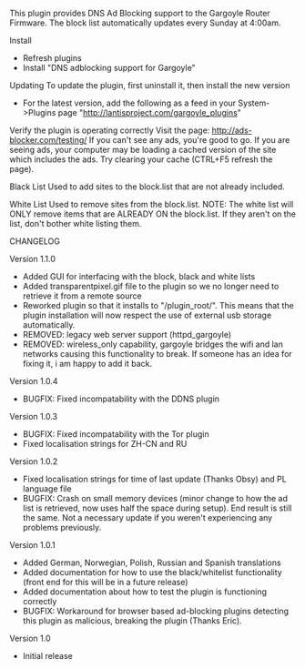 This plugin provides DNS Ad Blocking support to the Gargoyle Router Firmware.
The block list automatically updates every Sunday at 4:00am.

Install
- Refresh plugins
- Install "DNS adblocking support for Gargoyle"

Updating
To update the plugin, first uninstall it, then install the new version
- For the latest version, add the following as a feed in your System->Plugins page
"http://lantisproject.com/gargoyle_plugins"

Verify the plugin is operating correctly
Visit the page: http://ads-blocker.com/testing/
If you can't see any ads, you're good to go. If you are seeing ads, your computer may be loading a cached version of the site which includes the ads. Try clearing your cache (CTRL+F5 refresh the page).

Black List
Used to add sites to the block.list that are not already included.

White List
Used to remove sites from the block.list. 
NOTE: The white list will ONLY remove items that are ALREADY ON the block.list. If they aren't on the list, don't bother white listing them.


CHANGELOG

Version 1.1.0
- Added GUI for interfacing with the block, black and white lists
- Added transparentpixel.gif file to the plugin so we no longer need to retrieve it from a remote source
- Reworked plugin so that it installs to "/plugin_root/". This means that the plugin installation will now respect the use of external usb storage automatically.
- REMOVED: legacy web server support (httpd_gargoyle)
- REMOVED: wireless_only capability, gargoyle bridges the wifi and lan networks causing this functionality to break. If someone has an idea for fixing it, i am happy to add it back.

Version 1.0.4
- BUGFIX: Fixed incompatability with the DDNS plugin

Version 1.0.3
- BUGFIX: Fixed incompatability with the Tor plugin
- Fixed localisation strings for ZH-CN and RU

Version 1.0.2
- Fixed localisation strings for time of last update (Thanks Obsy) and PL language file
- BUGFIX: Crash on small memory devices (minor change to how the ad list is retrieved, now uses half the space during setup). End result is still the same. Not a necessary update if you weren't experiencing any problems previously.

Version 1.0.1
- Added German, Norwegian, Polish, Russian and Spanish translations
- Added documentation for how to use the black/whitelist functionality (front end for this will be in a future release)
- Added documentation about how to test the plugin is functioning correctly
- BUGFIX: Workaround for browser based ad-blocking plugins detecting this plugin as malicious, breaking the plugin (Thanks Eric).

Version 1.0
- Initial release
